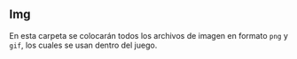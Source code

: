 Img
--
En esta carpeta se colocarán todos los archivos de imagen en formato `png` y `gif`,
los cuales se usan dentro del juego.